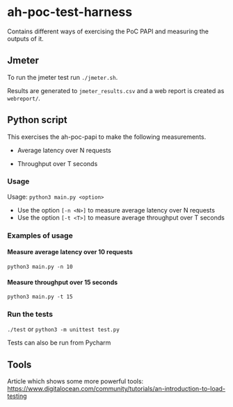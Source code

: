# ah-poc-test-harness

Contains different ways of exercising the PoC PAPI and measuring the outputs of it.

## Jmeter

To run the jmeter test run `./jmeter.sh`.

Results are generated to `jmeter_results.csv` and a web report is created as `webreport/`.

## Python script

This exercises the ah-poc-papi to make the following measurements.

- Average latency over N requests

- Throughput over T seconds

### Usage

Usage: `python3 main.py <option>`

- Use the option `[-n <N>]` to measure average latency over N requests
- Use the option `[-t <T>]` to measure average throughput over T seconds

### Examples of usage

#### Measure average latency over 10 requests

`python3 main.py -n 10`

#### Measure throughput over 15 seconds

`python3 main.py -t 15`


### Run the tests

`./test` or `python3 -m unittest test.py`

Tests can also be run from Pycharm

## Tools

Article which shows some more powerful tools: https://www.digitalocean.com/community/tutorials/an-introduction-to-load-testing

